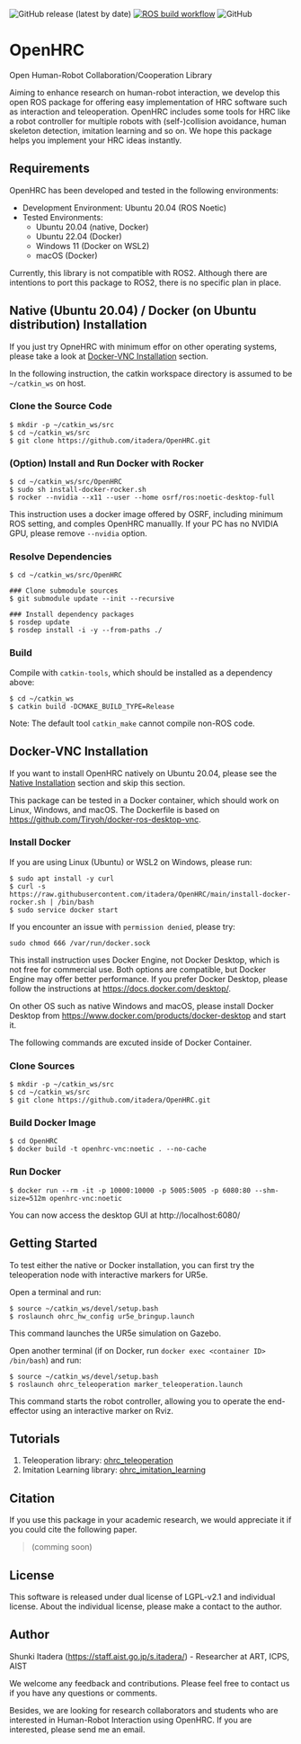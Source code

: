 ![GitHub release (latest by date)](https://img.shields.io/github/v/release/itadera/OpenHRC)
[![ROS build workflow](https://github.com/itadera/OpenHRC/actions/workflows/build.yaml/badge.svg)](https://github.com/itadera/OpenHRC/actions/workflows/build.yaml)
![GitHub](https://img.shields.io/github/license/itadera/OpenHRC)
# OpenHRC
Open Human-Robot Collaboration/Cooperation Library

Aiming to enhance research on human-robot interaction, we develop this open ROS package for offering easy implementation of HRC software such as interaction and teleoperation.
OpenHRC includes some tools for HRC like a robot controller for multiple robots with (self-)collision avoidance, human skeleton detection, imitation learning and so on. We hope this package helps you implement your HRC ideas instantly.

## Requirements
OpenHRC has been developed and tested in the following environments:
- Development Environment: Ubuntu 20.04 (ROS Noetic)
- Tested Environments:
  - Ubuntu 20.04 (native, Docker)
  - Ubuntu 22.04 (Docker)
  - Windows 11 (Docker on WSL2)
  - macOS (Docker)

Currently, this library is not compatible with ROS2. Although there are intentions to port this package to ROS2, there is no specific plan in place.


## Native (Ubuntu 20.04) / Docker (on Ubuntu distribution) Installation

If you just try OpneHRC with minimum effor on other operating systems, please take a look at [Docker-VNC Installation](#Docker-VNC-Installation) section.

In the following instruction, the catkin workspace directory is assumed to be `~/catkin_ws` on host.

### Clone the Source Code
```
$ mkdir -p ~/catkin_ws/src
$ cd ~/catkin_ws/src
$ git clone https://github.com/itadera/OpenHRC.git 
```

### (Option) Install and Run Docker with Rocker

```
$ cd ~/catkin_ws/src/OpenHRC
$ sudo sh install-docker-rocker.sh
$ rocker --nvidia --x11 --user --home osrf/ros:noetic-desktop-full
```

This instruction uses a docker image offered by OSRF, including minimum ROS setting, and comples OpenHRC manuallly. 
If your PC has no NVIDIA GPU, please remove `--nvidia` option.

### Resolve Dependencies
```
$ cd ~/catkin_ws/src/OpenHRC

### Clone submodule sources
$ git submodule update --init --recursive

### Install dependency packages
$ rosdep update
$ rosdep install -i -y --from-paths ./ 
```

### Build
Compile with `catkin-tools`, which should be installed as a dependency above:

```
$ cd ~/catkin_ws
$ catkin build -DCMAKE_BUILD_TYPE=Release
```
Note: The default tool `catkin_make` cannot compile non-ROS code.


## Docker-VNC Installation
If you want to install OpenHRC natively on Ubuntu 20.04, please see the [Native Installation](#Native-Installation-(Ubuntu-20.04)) section and skip this section.

This package can be tested in a Docker container, which should work on Linux, Windows, and macOS. The Dockerfile is based on https://github.com/Tiryoh/docker-ros-desktop-vnc.

### Install Docker
If you are using Linux (Ubuntu) or WSL2 on Windows, please run:
```
$ sudo apt install -y curl
$ curl -s https://raw.githubusercontent.com/itadera/OpenHRC/main/install-docker-rocker.sh | /bin/bash
$ sudo service docker start
```

If you encounter an issue with `permission denied`, please try:
```
sudo chmod 666 /var/run/docker.sock
```

This install instruction uses Docker Engine, not Docker Desktop, which is not free for commercial use. Both options are compatible, but Docker Engine may offer better performance. If you prefer Docker Desktop, please follow the instructions at https://docs.docker.com/desktop/.


On other OS such as native Windows and macOS, please install Docker Desktop from https://www.docker.com/products/docker-desktop and start it.

The following commands are excuted inside of Docker Container.

### Clone Sources
```
$ mkdir -p ~/catkin_ws/src
$ cd ~/catkin_ws/src
$ git clone https://github.com/itadera/OpenHRC.git 
```

### Build Docker Image
```
$ cd OpenHRC
$ docker build -t openhrc-vnc:noetic . --no-cache
```

### Run Docker 
```
$ docker run --rm -it -p 10000:10000 -p 5005:5005 -p 6080:80 --shm-size=512m openhrc-vnc:noetic
```
You can now access the desktop GUI at 
http://localhost:6080/


## Getting Started
To test either the native or Docker installation, you can first try the teleoperation node with interactive markers for UR5e.

Open a terminal and run:
```
$ source ~/catkin_ws/devel/setup.bash
$ roslaunch ohrc_hw_config ur5e_bringup.launch
```
This command launches the UR5e simulation on Gazebo.

Open another terminal (if on Docker, run `docker exec <container ID> /bin/bash`) and run:
```
$ source ~/catkin_ws/devel/setup.bash
$ roslaunch ohrc_teleoperation marker_teleoperation.launch
```

This command starts the robot controller, allowing you to operate the end-effector using an interactive marker on Rviz.


## Tutorials

1. Teleoperation library: [ohrc_teleoperation](./ohrc_teleoperation)
2. Imitation Learning library: [ohrc_imitation_learning](./ohrc_imitation_learning)



## Citation

If you use this package in your academic research, we would appreciate it if you could cite the following paper.
>(comming soon)


## License
This software is released under dual license of LGPL-v2.1 and individual license.
About the individual license, please make a contact to the author.

## Author
Shunki Itadera (https://staff.aist.go.jp/s.itadera/) - Researcher at ART, ICPS, AIST

We welcome any feedback and contributions. Please feel free to contact us if you have any questions or comments.

Besides, we are looking for research collaborators and students who are interested in Human-Robot Interaction using OpenHRC. If you are interested, please send me an email.